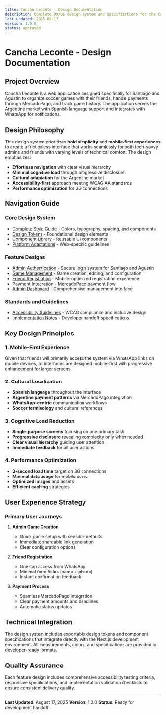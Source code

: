 ```yaml
---
title: Cancha Leconte - Design Documentation
description: Complete UX/UI design system and specifications for the Cancha Leconte soccer field management application
last-updated: 2025-08-17
version: 1.0.0
status: approved
---
```


# Cancha Leconte - Design Documentation

## Project Overview

Cancha Leconte is a web application designed specifically for Santiago and Agustin to organize soccer games with their friends, handle payments through MercadoPago, and track game history. The application serves the Argentine market with Spanish language support and integrates with WhatsApp for notifications.

## Design Philosophy

This design system prioritizes **bold simplicity** and **mobile-first experiences** to create a frictionless interface that works seamlessly for both tech-savvy admins and friends with varying levels of technical comfort. The design emphasizes:

- **Effortless navigation** with clear visual hierarchy
- **Minimal cognitive load** through progressive disclosure
- **Cultural adaptation** for the Argentine market
- **Accessibility-first** approach meeting WCAG AA standards
- **Performance optimization** for 3G connections

## Navigation Guide

### Core Design System
- [Complete Style Guide](design-system/style-guide.md) - Colors, typography, spacing, and components
- [Design Tokens](design-system/tokens/) - Foundational design elements
- [Component Library](design-system/components/) - Reusable UI components
- [Platform Adaptations](design-system/platform-adaptations/) - Web-specific guidelines

### Feature Designs
- [Admin Authentication](features/admin-authentication/) - Secure login system for Santiago and Agustin
- [Game Management](features/game-management/) - Game creation, editing, and configuration
- [Friend Registration](features/friend-registration/) - Mobile-optimized registration experience
- [Payment Integration](features/payment-integration/) - MercadoPago payment flow
- [Admin Dashboard](features/admin-dashboard/) - Comprehensive management interface

### Standards and Guidelines
- [Accessibility Guidelines](accessibility/guidelines.md) - WCAG compliance and inclusive design
- [Implementation Notes](implementation/) - Developer handoff specifications

## Key Design Principles

### 1. Mobile-First Experience
Given that friends will primarily access the system via WhatsApp links on mobile devices, all interfaces are designed mobile-first with progressive enhancement for larger screens.

### 2. Cultural Localization
- **Spanish language** throughout the interface
- **Argentine payment patterns** via MercadoPago integration
- **WhatsApp-centric** communication workflows
- **Soccer terminology** and cultural references

### 3. Cognitive Load Reduction
- **Single-purpose screens** focusing on one primary task
- **Progressive disclosure** revealing complexity only when needed
- **Clear visual hierarchy** guiding user attention
- **Immediate feedback** for all user actions

### 4. Performance Optimization
- **3-second load time** target on 3G connections
- **Minimal data usage** for mobile users
- **Optimized images** and assets
- **Efficient caching** strategies

## User Experience Strategy

### Primary User Journeys

1. **Admin Game Creation**
   - Quick game setup with sensible defaults
   - Immediate shareable link generation
   - Clear configuration options

2. **Friend Registration**
   - One-tap access from WhatsApp
   - Minimal form fields (name + phone)
   - Instant confirmation feedback

3. **Payment Process**
   - Seamless MercadoPago integration
   - Clear payment amounts and deadlines
   - Automatic status updates

## Technical Integration

The design system includes exportable design tokens and component specifications that integrate directly with the Next.js development environment. All measurements, colors, and specifications are provided in developer-ready formats.

## Quality Assurance

Each feature design includes comprehensive accessibility testing criteria, responsive specifications, and implementation validation checklists to ensure consistent delivery quality.

---

**Last Updated**: August 17, 2025
**Version**: 1.0.0
**Status**: Ready for development handoff